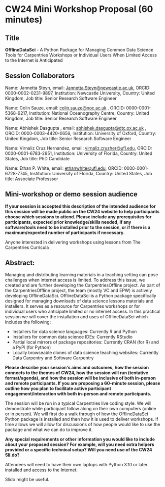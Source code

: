 # CW24 Mini Workshop Proposal (60 minutes)

## Title
**OfflineDataSci** - A Python Package for Managing Common Data Science Tools for Carpentries Workshops or Individual Users When Limited Access to the Internet is Anticipated

## Session Collaborators

Name: Jannetta Steyn, email: Jannetta.Steyn@newcastle.ac.uk, ORCID: 0000-0002-0231-9897, Institution: Newcastle University, Country: United Kingdom, Job title: Senior Research Software Engineer

Name: Colin Sauze, email: colin.sauze@noc.ac.uk , ORCID: 0000-0001-5368-9217, Institution: National Oceanography Centre, Country: United Kingdom, Job title: Senior Research Software Engineer

Name: Abhishek Dasgupta , email: abhishek.dasgupta@dtc.ox.ac.uk , ORCID: 0000-0003-4420-0656, Institution: University of Oxford, Country: United Kingdom, Job title: Senior Research Software Engineer

Name: Virnaliz Cruz Hernandez, email: virnaliz.cruzher@ufl.edu, ORCID: 0000-0001-6783-2651, Institution: University of Florida, Country: United States, Job title: PhD Candidate

Name: Ethan P. White, email: ethanwhite@ufl.edu, ORCID: 0000-0001-6728-7745, Institution: University of Florida, Country: United States, Job title: Associate Professsor

## Mini-workshop or demo session audience

**If your session is accepted this description of the intended audience for this session will be made public on the CW24 website to help participants choose which sessions to attend. Please include any prerequisites for participants, expected prior knowledge/skills needed, if any software/tools need to be installed prior to the session, or if there is a maximum/expected number of participants if necessary.**

Anyone interested in delivering workshops using lessons from The Carpentries Curricula

## Abstract:

Managing and distributing learning materials in a teaching setting can pose challenges when internet access is limited. To address this issue, we created and are further developing the CarpentriesOffline project. As part of the CarpentriesOffline project, the team (mostly VC and EPW) is actively developing OfflineDataSci. OfflineDataSci is a Python package specifically designed for managing downloads of data science lessons materials and installers. It serves as a  resource for Carpentries workshops or for individual users who anticipate limited or no internet access. In this practical session we will cover the installation and uses of OfflineDataSci which includes the following:
- Installers for data science languages: Currently R and Python
- Installers for common data science IDEs: Currently RStudio
- Partial local mirrors of package repositories: Currently CRAN (for R) and a PyPI (for Python)
- Locally browseable clones of data science teaching websites: Currently Data Carpentry and Software Carpentry

**Please describe your session's aims and outcomes, how the session connects to the themes of CW24, how the session will run (tentative format/agenda), and how the session will be inclusive of both in-person and remote participants. If you are proposing a 60-minute session, please outline how you plan to facilitate active participant engagement/interaction with both in-person and remote participants.**

The session will be run in a typical Carpentries live coding style. We will demonstrate while participant follow along on their own computers (online or in person). We will first do a walk through of how the OfflineDataSci Python package is installed and then how it is used to deliver workshops. If time allows we will allow for discussions of how people would like to use the package and what we can do to improve it.

**Any special requirements or other information you would like to include about your proposed session?
For example, will you need extra helpers provided or a specific technical setup? Will you need use of the CW24 Sli.do?**

Attendees will need to have their own laptops with Python 3.10 or later installed and access to the Internet.

Slido might be useful.

